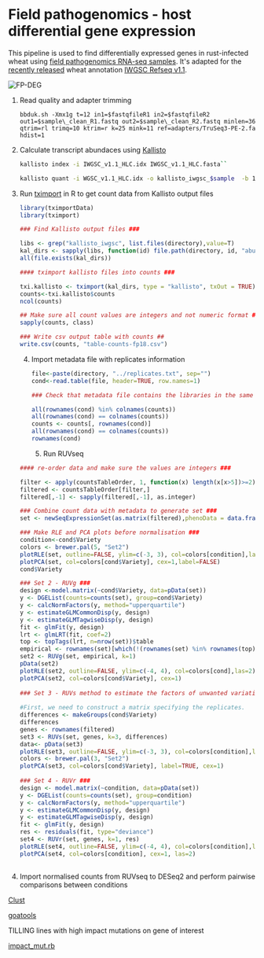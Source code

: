 # Field pathogenomics - host differential gene expression

This pipeline is used to find differentially expressed genes in rust-infected wheat using [field pathogenomics RNA-seq samples](https://academic.oup.com/gbe/article/9/12/3282/4644453). It's adapted for the [recently released](http://science.sciencemag.org/content/361/6403/eaar7191/tab-figures-data) wheat annotation [IWGSC Refseq v1.1](https://wheat-urgi.versailles.inra.fr/Seq-Repository/Annotations). 

![FP-DEG](/Users/morenop/Documents/Wheat-response-PST/Differential_expression/FP-kallisto.png)





1. Read quality and adapter trimming 

   ```
   bbduk.sh -Xmx1g t=12 in1=$fastqfileR1 in2=$fastqfileR2 out1=$sample\_clean_R1.fastq out2=$sample\_clean_R2.fastq minlen=36 qtrim=rl trimq=10 ktrim=r k=25 mink=11 ref=adapters/TruSeq3-PE-2.fa hdist=1
   ```

2. Calculate transcript abundaces using [Kallisto](https://pachterlab.github.io/kallisto/)

   ```bash
   kallisto index -i IWGSC_v1.1_HLC.idx ​IWGSC_v1.1_HLC.fasta``
   
   kallisto quant -i WGSC_v1.1_HLC.idx -o kallisto_iwgsc_​$sample  -b 100 $  $sample\_clean_R1.fastq $sample\_clean_R2.fastq
   ```

   

3. Run [tximport](https://github.com/mikelove/tximport) in R to get count data from Kallisto output files 

   ```R
   library(tximportData)
   library(tximport)
   
   ### Find Kallisto output files ###
   
   libs <- grep("kallisto_iwgsc", list.files(directory),value=T)
   kal_dirs <- sapply(libs, function(id) file.path(directory, id, "abundance.h5"))
   all(file.exists(kal_dirs))
   
   #### tximport kallisto files into counts ###
   
   txi.kallisto <- tximport(kal_dirs, type = "kallisto", txOut = TRUE)
   counts<-txi.kallisto$counts
   ncol(counts)
   
   ## Make sure all count values are integers and not numeric format ###
   sapply(counts, class)
   
   ### Write csv output table with counts ##
   write.csv(counts, "table-counts-fp18.csv")
   ```

   4. Import metadata file with replicates information

      ```R
      file<-paste(directory, "../replicates.txt", sep="")
      cond<-read.table(file, header=TRUE, row.names=1)
      
      ### Check that metadata file contains the libraries in the same order as counts table 
      
      all(rownames(cond) %in% colnames(counts))
      all(rownames(cond) == colnames(counts))
      counts <- counts[, rownames(cond)]
      all(rownames(cond) == colnames(counts))
      rownames(cond)
      ```

      5. Run RUVseq

   ``` R
   #### re-order data and make sure the values are integers ###
   
   filter <- apply(countsTableOrder, 1, function(x) length(x[x>5])>=2)
   filtered <- countsTableOrder[filter,]
   filtered[,-1] <- sapply(filtered[,-1], as.integer)
   
   ### Combine count data with metadata to generate set ###
   set <- newSeqExpressionSet(as.matrix(filtered),phenoData = data.frame(cond$Variety, row.names=colnames(filtered)))
   
   ### Make RLE and PCA plots before normalisation ###        
   condition<-cond$Variety
   colors <- brewer.pal(5, "Set2")
   plotRLE(set, outline=FALSE, ylim=c(-3, 3), col=colors[condition],las=2, legend = TRUE)
   plotPCA(set, col=colors[cond$Variety], cex=1,label=FALSE) 
   cond$Variety
   
   ### Set 2 - RUVg ###               
   design <-model.matrix(~cond$Variety, data=pData(set))
   y <- DGEList(counts=counts(set), group=cond$Variety)
   y <- calcNormFactors(y, method="upperquartile")
   y <- estimateGLMCommonDisp(y, design)
   y <- estimateGLMTagwiseDisp(y, design)
   fit <- glmFit(y, design)
   lrt <- glmLRT(fit, coef=2)
   top <- topTags(lrt, n=nrow(set))$table
   empirical <- rownames(set)[which(!(rownames(set) %in% rownames(top)[1:5000]))]
   set2 <- RUVg(set, empirical, k=1)
   pData(set2)
   plotRLE(set2, outline=FALSE, ylim=c(-4, 4), col=colors[cond],las=2)
   plotPCA(set2, col=colors[cond$Variety], cex=1)
                   
   ### Set 3 - RUVs method to estimate the factors of unwanted variation using replicate/negative control samples for which the covariates of interest are constant.###  
                   
   #First, we need to construct a matrix specifying the replicates.
   differences <- makeGroups(cond$Variety)
   differences
   genes <- rownames(filtered)
   set3 <- RUVs(set, genes, k=3, differences)
   data<- pData(set3)
   plotRLE(set3, outline=FALSE, ylim=c(-3, 3), col=colors[condition],las=2, legend = TRUE)
   colors <- brewer.pal(3, "Set2")
   plotPCA(set3, col=colors[cond$Variety], label=TRUE, cex=1)
                   
   ### Set 4 - RUVr ###
   design <- model.matrix(~condition, data=pData(set))
   y <- DGEList(counts=counts(set), group=condition)
   y <- calcNormFactors(y, method="upperquartile")
   y <- estimateGLMCommonDisp(y, design)
   y <- estimateGLMTagwiseDisp(y, design)
   fit <- glmFit(y, design)
   res <- residuals(fit, type="deviance")
   set4 <- RUVr(set, genes, k=1, res)
   plotRLE(set4, outline=FALSE, ylim=c(-4, 4), col=colors[condition],las=2)
   plotPCA(set4, col=colors[condition], cex=1, las=2)              
                         
   ```

4. Import normalised counts from RUVseq to DESeq2 and perform pairwise comparisons between conditions 



[Clust](https://github.com/BaselAbujamous/clust)





[goatools](https://github.com/tanghaibao/goatools)





TILLING lines with high impact mutations on gene of interest

[impact_mut.rb](https://github.com/pilarcormo/Wheat-response-PST/blob/master/TILLING/impact_mut.rb)